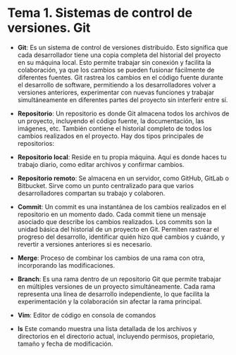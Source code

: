 # Tema 1. Sistemas de control de versiones. Git

* <tooltip term="Git">**Git**</tooltip>: Es un sistema de control de versiones distribuido. Esto significa que cada desarrollador tiene una copia completa del historial del proyecto en su máquina local. Esto permite trabajar sin conexión y facilita la colaboración, ya que los cambios se pueden fusionar fácilmente de diferentes fuentes. Git rastrea los cambios en el código fuente durante el desarrollo de software, permitiendo a los desarrolladores volver a versiones anteriores, experimentar con nuevas funciones y trabajar simultáneamente en diferentes partes del proyecto sin interferir entre sí.

* <tooltip term="Repositorio">**Repositorio**</tooltip>: Un repositorio es donde Git almacena todos los archivos de un proyecto, incluyendo el código fuente, la documentación, las imágenes, etc.  También contiene el historial completo de todos los cambios realizados en el proyecto.  Hay dos tipos principales de repositorios:

* <tooltip term="Repositorio local">**Repositorio local**</tooltip>:
Reside en tu propia máquina. Aquí es donde haces tu trabajo diario, como editar archivos y confirmar cambios.

* <tooltip term="Repositorio remoto">**Repositorio remoto**</tooltip>:
Se almacena en un servidor, como GitHub, GitLab o Bitbucket. Sirve como un punto centralizado para que varios desarrolladores compartan su trabajo y colaboren.

* <tooltip term="Commit">**Commit**</tooltip>:
Un commit es una instantánea de los cambios realizados en el repositorio en un momento dado. Cada commit tiene un mensaje asociado que describe los cambios realizados. Los commits son la unidad básica del historial de un proyecto en Git. Permiten rastrear el progreso del desarrollo, identificar quién hizo qué cambios y cuándo, y revertir a versiones anteriores si es necesario.

* <tooltip term="Merge">**Merge**</tooltip>:
Proceso de combinar los cambios de una rama con otra, incorporando las modificaciones.

* <tooltip term="Branch">**Branch**</tooltip>:
Es una rama dentro de un repositorio Git que permite trabajar en múltiples versiones de un proyecto simultáneamente. Cada rama representa una línea de desarrollo independiente, lo que facilita la experimentación y la colaboración sin afectar la rama principal.

* **Vim**: Editor de código en consola de comandos

* <tooltip term="ls">**ls**</tooltip>
Este comando muestra una lista detallada de los archivos y directorios en el directorio actual, incluyendo permisos, propietario, tamaño y fecha de modificación.
